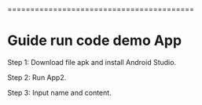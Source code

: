 =========================================

Guide run code demo App
=============================


Step 1: Download file apk and install Android Studio.

Step 2: Run App2.

Step 3: Input name and content.
